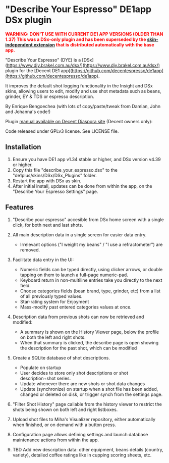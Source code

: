 # "Describe Your Espresso" DE1app DSx plugin

<span style="color:red">**WARNING: DON'T USE WITH CURRENT DE1 APP VERSIONS (OLDER THAN 1.37) This was a DSx-only plugin and has been superseded by the [skin-independent extension](https://github.com/ebengoechea/de1app_plugin_DYE) that is distributed automatically with the base app.**</span>

"Describe Your Espresso" (DYE) is a [DSx](https://www.diy.brakel.com.au/dsx/](https://www.diy.brakel.com.au/dsx/) plugin for the [Decent DE1 app](https://github.com/decentespresso/de1app](https://github.com/decentespresso/de1app).

It improves the default shot logging functionality in the Insight and DSx skins, allowing users to edit, modify and use shot metadata such as beans, grinder, EY & TDS or espresso description.

By Enrique Bengoechea (with lots of copy/paste/tweak from Damian, John and Johanna's code!)

Plugin [manual available on Decent Diaspora site](https://3.basecamp.com/3671212/buckets/7351439/documents/3344125879) (Decent owners only): 

Code released under GPLv3 license. See LICENSE file.

## Installation

1. Ensure you have DE1 app v1.34 stable or higher, and DSx version v4.39 or higher.
2. Copy this file "describe_your_espresso.dsx" to the "de1plus/skins/DSx/DSx_Plugins" folder.
3. Restart the app with DSx as skin.
4. After initial install, updates can be done from within the app, on the "Describe Your Espresso Settings" page.

## Features

1. "Describe your espresso" accesible from DSx home screen with a single click, for both next and last shots.

2. All main description data in a single screen for easier data entry.
    - Irrelevant options ("I weight my beans" / "I use a refractometer") are removed.
    
3. Facilitate data entry in the UI:
    - Numeric fields can be typed directly, using clicker arrows, or double tapping on them to launch a full-page numeric-pad.
    - Keyboard return in non-multiline entries take you directly to the next field.
    - Choose categories fields (bean brand, type, grinder, etc) from a list of all previously typed values.
    - Star-rating system for Enjoyment
    - Mass-modify past entered categories values at once.
    
4. Description data from previous shots can now be retrieved and modified:
    - A summary is shown on the History Viewer page, below the profile on both the left and right shots.
    - When that summary is clicked, the describe page is open showing the description for the past shot, which can be modified

5. Create a SQLite database of shot descriptions.
    - Populate on startup
    - User decides to store only shot descriptions or shot description+shot series.
    - Update whenever there are new shots or shot data changes
    - Update (synchronize) on startup when a shot file has been added, changed or deleted on disk, or trigger synch from the settings page.
    
6. "Filter Shot History" page callable from the history viewer to restrict the shots being shown on both 
left and right listboxes.

7. Upload shot files to Miha's Visualizer repository, either automatically when finished, or on demand with a button press. 

8. Configuration page allows defining settings and launch database maintenance actions from within the app. 

9. TBD Add new description data: other equipment, beans details (country, variety), detailed coffee ratings like
		in cupping scoring sheets, etc.
